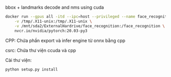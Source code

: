 bbox + landmarks decode and nms using cuda

```bash
docker run --gpus all -itd --ipc=host --privileged --name face_recognition -e DISPLAY=$DISPLAY \
    -v /tmp/.X11-unix:/tmp/.X11-unix \
    -v /mnt/sda2/ExternalHardrive/face_recognition:/face_recognition \                
    nvcr.io/nvidia/pytorch:20.03-py3
```

CPP: Chứa phần export và infer engine từ onnx bằng cpp

csrc: Chứa thư viện ccuda và cpp

Cài thư viện:
```
python setup.py install
```
